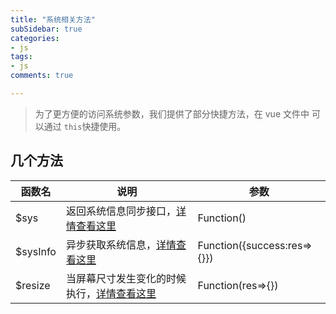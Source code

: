 ```yaml
---
title: "系统相关方法"
subSidebar: true
categories:
- js
tags:
- js
comments: true

---
```


>为了更方便的访问系统参数，我们提供了部分快捷方法，在 vue 文件中 可以通过 `this`快捷使用。

## 几个方法

| 函数名   | 说明                                                         | 参数                        |
| -------- | ------------------------------------------------------------ | --------------------------- |
| $sys     | 返回系统信息同步接口，[详情查看这里](https://uniapp.dcloud.io/api/system/info?id=getsysteminfosync) | Function()                  |
| $sysInfo | 异步获取系统信息，[详情查看这里](https://uniapp.dcloud.io/api/system/info?id=getsysteminfo) | Function({success:res=>{}}) |
| $resize  | 当屏幕尺寸发生变化的时候执行，[详情查看这里](https://uniapp.dcloud.io/api/ui/window?id=onwindowresize) | Function(res=>{})           |

